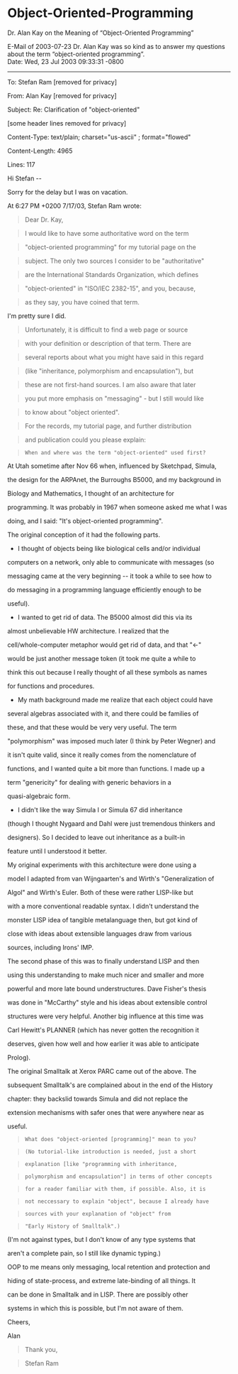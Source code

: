 # Object-Oriented-Programming



Dr. Alan Kay on the Meaning of “Object-Oriented Programming”

E-Mail of 2003-07-23
Dr. Alan Kay was so kind as to answer my questions about the term “object-oriented programming”.  
Date: Wed, 23 Jul 2003 09:33:31 -0800

******************************
To: Stefan Ram [removed for privacy]

From: Alan Kay [removed for privacy]

Subject: Re: Clarification of "object-oriented"

[some header lines removed for privacy]

Content-Type: text/plain; charset="us-ascii" ; format="flowed"

Content-Length: 4965

Lines: 117



Hi Stefan --



Sorry for the delay but I was on vacation.



At 6:27 PM +0200 7/17/03, Stefan Ram wrote:

>   Dear Dr. Kay,

>

>   I would like to have some authoritative word on the term

>   "object-oriented programming" for my tutorial page on the

>   subject. The only two sources I consider to be "authoritative"

>   are the International Standards Organization, which defines

>   "object-oriented" in "ISO/IEC 2382-15", and you, because,

>   as they say, you have coined that term.



I'm pretty sure I did.



>

>   Unfortunately, it is difficult to find a web page or source

>   with your definition or description of that term. There are

>   several reports about what you might have said in this regard

>   (like "inheritance, polymorphism and encapsulation"), but

>   these are not first-hand sources. I am also aware that later

>   you put more emphasis on "messaging" - but I still would like

>   to know about "object oriented".

>

>   For the records, my tutorial page, and further distribution

>   and publication could you please explain:

>

>     When and where was the term "object-oriented" used first?



At Utah sometime after Nov 66 when, influenced by Sketchpad, Simula, 

the design for the ARPAnet, the Burroughs B5000, and my background in 

Biology and Mathematics, I thought of an architecture for 

programming. It was probably in 1967 when someone asked me what I was 

doing, and I said: "It's object-oriented programming".



The original conception of it had the following parts.



  - I thought of objects being like biological cells and/or individual 

computers on a network, only able to communicate with messages (so 

messaging came at the very beginning -- it took a while to see how to 

do messaging in a programming language efficiently enough to be 

useful).



  - I wanted to get rid of data. The B5000 almost did this via its 

almost unbelievable HW architecture. I realized that the 

cell/whole-computer metaphor would get rid of data, and that "<-" 

would be just another message token (it took me quite a while to 

think this out because I really thought of all these symbols as names 

for functions and procedures.



  - My math background made me realize that each object could have 

several algebras associated with it, and there could be families of 

these, and that these would be very very useful. The term 

"polymorphism" was imposed much later (I think by Peter Wegner) and 

it isn't quite valid, since it really comes from the nomenclature of 

functions, and I wanted quite a bit more than functions. I made up a 

term "genericity" for dealing with generic behaviors in a 

quasi-algebraic form.



  - I didn't like the way Simula I or Simula 67 did inheritance 

(though I thought Nygaard and Dahl were just tremendous thinkers and 

designers). So I decided to leave out inheritance as a built-in 

feature until I understood it better.



My original experiments with this architecture were done using a 

model I adapted from van Wijngaarten's and Wirth's "Generalization of 

Algol" and Wirth's Euler. Both of these were rather LISP-like but 

with a more conventional readable syntax. I didn't understand the 

monster LISP idea of tangible metalanguage then, but got kind of 

close with ideas about extensible languages draw from various 

sources, including Irons' IMP.



The second phase of this was to finally understand LISP and then 

using this understanding to make much nicer and smaller and more 

powerful and more late bound understructures. Dave Fisher's thesis 

was done in "McCarthy" style and his ideas about extensible control 

structures were very helpful. Another big influence at this time was 

Carl Hewitt's PLANNER (which has never gotten the recognition it 

deserves, given how well and how earlier it was able to anticipate 

Prolog).



The original Smalltalk at Xerox PARC came out of the above. The 

subsequent Smalltalk's are complained about in the end of the History 

chapter: they backslid towards Simula and did not replace the 

extension mechanisms with safer ones that were anywhere near as 

useful.



>

>     What does "object-oriented [programming]" mean to you?

>     (No tutorial-like introduction is needed, just a short

>     explanation [like "programming with inheritance,

>     polymorphism and encapsulation"] in terms of other concepts

>     for a reader familiar with them, if possible. Also, it is

>     not neccessary to explain "object", because I already have

>     sources with your explanation of "object" from

>     "Early History of Smalltalk".)



(I'm not against types, but I don't know of any type systems that 

aren't a complete pain, so I still like dynamic typing.)



OOP to me means only messaging, local retention and protection and 

hiding of state-process, and extreme late-binding of all things. It 

can be done in Smalltalk and in LISP. There are possibly other 

systems in which this is possible, but I'm not aware of them.



Cheers,



Alan



>

>   Thank you,

>

>   Stefan Ram
